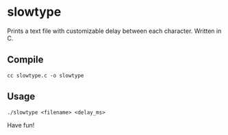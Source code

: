 # slowtype

Prints a text file with customizable delay between each character. Written in C.

## Compile

    cc slowtype.c -o slowtype

## Usage

    ./slowtype <filename> <delay_ms>

Have fun!
